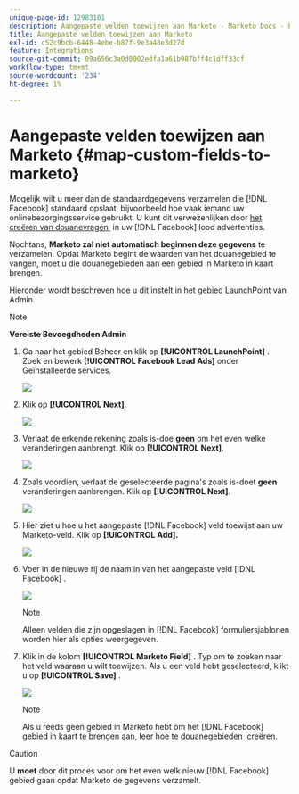 ```yaml
---
unique-page-id: 12983101
description: Aangepaste velden toewijzen aan Marketo - Marketo Docs - Productdocumentatie
title: Aangepaste velden toewijzen aan Marketo
exl-id: c52c9bcb-6448-4ebe-b87f-9e3a48e3d27d
feature: Integrations
source-git-commit: 09a656c3a0d0002edfa1a61b987bff4c1dff33cf
workflow-type: tm+mt
source-wordcount: '234'
ht-degree: 1%

---
```


# Aangepaste velden toewijzen aan Marketo {#map-custom-fields-to-marketo}

Mogelijk wilt u meer dan de standaardgegevens verzamelen die [!DNL Facebook] standaard opslaat, bijvoorbeeld hoe vaak iemand uw onlinebezorgingsservice gebruikt. U kunt dit verwezenlijken door [&#x200B; het creëren van douanevragen &#x200B;](https://www.facebook.com/business/help/774623835981457?helpref=uf_permalink) in uw [!DNL Facebook] lood advertenties.

Nochtans, **Marketo zal niet automatisch beginnen deze gegevens** te verzamelen. Opdat Marketo begint de waarden van het douanegebied te vangen, moet u **&#x200B;**&#x200B;die douanegebieden aan een gebied in Marketo in kaart brengen.

Hieronder wordt beschreven hoe u dit instelt in het gebied LaunchPoint van Admin.

>[!NOTE]
>
>**Vereiste Bevoegdheden Admin**

1. Ga naar het gebied Beheer en klik op **[!UICONTROL LaunchPoint]** . Zoek en bewerk **[!UICONTROL Facebook Lead Ads]** onder Geïnstalleerde services.

   ![](assets/image2017-10-24-9-3a32-3a16.png)

1. Klik op **[!UICONTROL Next]**.

   ![](assets/image2017-10-24-14-3a55-3a13.png)

1. Verlaat de erkende rekening zoals is-doe **geen** om het even welke veranderingen aanbrengt. Klik op **[!UICONTROL Next]**.

   ![](assets/image2017-10-24-14-3a56-3a48.png)

1. Zoals voordien, verlaat de geselecteerde pagina&#39;s zoals is-doet **geen** veranderingen aanbrengen. Klik op **[!UICONTROL Next]**.

   ![](assets/image2017-10-24-15-3a0-3a54.png)

1. Hier ziet u hoe u het aangepaste [!DNL Facebook] veld toewijst aan uw Marketo-veld. Klik op **[!UICONTROL Add].**

   ![](assets/image2017-10-24-9-3a33-3a49.png)

1. Voer in de nieuwe rij de naam in van het aangepaste veld [!DNL Facebook] .

   ![](assets/image2017-10-24-9-3a37-3a3.png)

   >[!NOTE]
   >
   >Alleen velden die zijn opgeslagen in [!DNL Facebook] formuliersjablonen worden hier als opties weergegeven.

1. Klik in de kolom **[!UICONTROL Marketo Field]** . Typ om te zoeken naar het veld waaraan u wilt toewijzen. Als u een veld hebt geselecteerd, klikt u op **[!UICONTROL Save]** .

   ![](assets/image2017-10-24-11-3a16-3a42.png)

   >[!NOTE]
   >
   >Als u reeds geen gebied in Marketo hebt om het [!DNL Facebook] gebied in kaart te brengen aan, leer hoe te [&#x200B; douanegebieden &#x200B;](/help/marketo/product-docs/administration/field-management/create-a-custom-field-in-marketo.md) creëren.

>[!CAUTION]
>
>U **moet** door dit proces voor om het even welk nieuw [!DNL Facebook] gebied gaan opdat Marketo de gegevens verzamelt.
